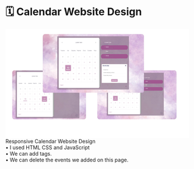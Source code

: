 # 🗓️ Calendar Website Design


<img src="image.png" align="right" width="600" height="300">
Responsive Calendar Website Design 
<br>
• I used HTML CSS and JavaScript
<br>
• We can add tags.
<br>
• We can delete the events we added on this page.

